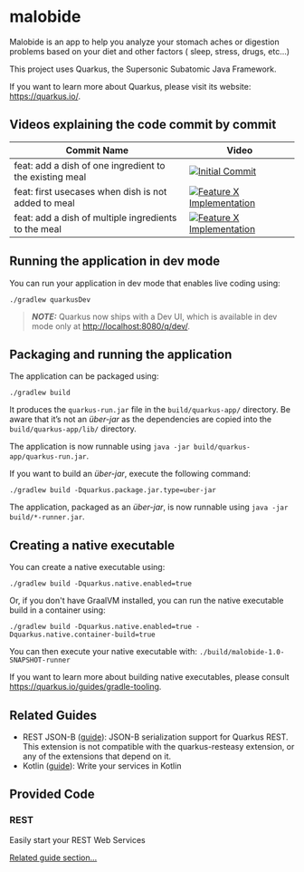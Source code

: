 # malobide

Malobide is an app to help you analyze your stomach aches or digestion problems based on your diet and other factors (
sleep, stress, drugs, etc...)

This project uses Quarkus, the Supersonic Subatomic Java Framework.

If you want to learn more about Quarkus, please visit its website: <https://quarkus.io/>.

## Videos explaining the code commit by commit

| Commit Name                                             | Video                                                                                                                    |
|---------------------------------------------------------|--------------------------------------------------------------------------------------------------------------------------|
| feat: add a dish of one ingredient to the existing meal | [![Initial Commit](https://img.youtube.com/vi/t2jV7QWGE1g/0.jpg)](https://www.youtube.com/watch?v=t2jV7QWGE1g)           |
| feat: first usecases when dish is not added to meal     | [![Feature X Implementation](https://img.youtube.com/vi/WiZQWEZC2V8/0.jpg)](https://www.youtube.com/watch?v=WiZQWEZC2V8) |
| feat: add a dish of multiple ingredients to the meal    | [![Feature X Implementation](https://img.youtube.com/vi/mjL2sm1b8Yw/0.jpg)](https://www.youtube.com/watch?v=mjL2sm1b8Yw) |

## Running the application in dev mode

You can run your application in dev mode that enables live coding using:

```shell script
./gradlew quarkusDev
```

> **_NOTE:_**  Quarkus now ships with a Dev UI, which is available in dev mode only at <http://localhost:8080/q/dev/>.

## Packaging and running the application

The application can be packaged using:

```shell script
./gradlew build
```

It produces the `quarkus-run.jar` file in the `build/quarkus-app/` directory.
Be aware that it’s not an _über-jar_ as the dependencies are copied into the `build/quarkus-app/lib/` directory.

The application is now runnable using `java -jar build/quarkus-app/quarkus-run.jar`.

If you want to build an _über-jar_, execute the following command:

```shell script
./gradlew build -Dquarkus.package.jar.type=uber-jar
```

The application, packaged as an _über-jar_, is now runnable using `java -jar build/*-runner.jar`.

## Creating a native executable

You can create a native executable using:

```shell script
./gradlew build -Dquarkus.native.enabled=true
```

Or, if you don't have GraalVM installed, you can run the native executable build in a container using:

```shell script
./gradlew build -Dquarkus.native.enabled=true -Dquarkus.native.container-build=true
```

You can then execute your native executable with: `./build/malobide-1.0-SNAPSHOT-runner`

If you want to learn more about building native executables, please consult <https://quarkus.io/guides/gradle-tooling>.

## Related Guides

- REST JSON-B ([guide](https://quarkus.io/guides/rest#json-serialisation)): JSON-B serialization support for Quarkus
  REST. This extension is not compatible with the quarkus-resteasy extension, or any of the extensions that depend on
  it.
- Kotlin ([guide](https://quarkus.io/guides/kotlin)): Write your services in Kotlin

## Provided Code

### REST

Easily start your REST Web Services

[Related guide section...](https://quarkus.io/guides/getting-started-reactive#reactive-jax-rs-resources)

